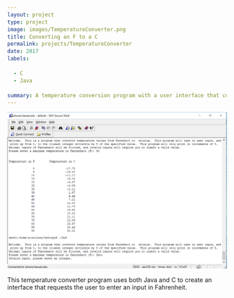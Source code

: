 ```yaml
---
layout: project
type: project
image: images/TemperatureConverter.png
title: Converting an F to a C
permalink: projects/TemperatureConverter
date: 2017
labels:
  
  - C
  - Java
  
summary: A temperature conversion program with a user interface that converts a temperature from fahrenheit to celsius, given the fahrenheit input.
---
```


<img class="ui centered middle image" src="../images/TemperatureConverter.png">

This temperature converter program uses both Java and C to create an interface that requests the user to enter an input in Fahrenheit.

